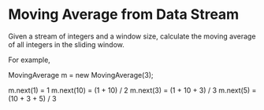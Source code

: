 # Moving Average from Data Stream
 
Given a stream of integers and a window size, calculate the moving average of all integers in the sliding window.

For example,

MovingAverage m = new MovingAverage(3);

m.next(1) = 1
m.next(10) = (1 + 10) / 2
m.next(3) = (1 + 10 + 3) / 3
m.next(5) = (10 + 3 + 5) / 3